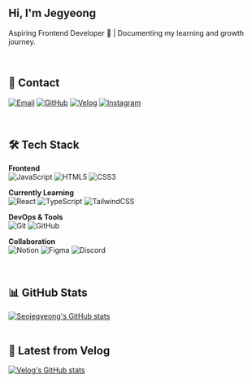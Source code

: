 <!-- Intro -->
<div align="left">

## Hi, I'm Jegyeong
Aspiring Frontend Developer 🌱 | Documenting my learning and growth journey.  

</div>

<br/>

<!-- Contact -->
<div align="left">

## 💌 Contact  
[![Email](https://img.shields.io/badge/Email-seojk0315%40naver.com-green?logo=gmail&logoColor=white)](mailto:seojk0315@naver.com)
[![GitHub](https://img.shields.io/badge/GitHub-Seojegyeong-181717?logo=github&logoColor=white)](https://github.com/Seojegyeong)
[![Velog](https://img.shields.io/badge/Velog-jamie0315.log-20C997?logo=velog&logoColor=white)](https://velog.io/@jamie0315/posts)
[![Instagram](https://img.shields.io/badge/Instagram-jegyeong___-E4405F?logo=instagram&logoColor=white)](https://instagram.com/jegyeong___)  

</div>

<br/>

<!-- Tech Stack -->
<div align="left">

## 🛠 Tech Stack  

**Frontend**  
![JavaScript](https://img.shields.io/badge/JavaScript-F7DF1E?logo=javascript&logoColor=black) 
![HTML5](https://img.shields.io/badge/HTML5-E34F26?logo=html5&logoColor=white) 
![CSS3](https://img.shields.io/badge/CSS3-1572B6?logo=css3&logoColor=white) 

**Currently Learning**  
![React](https://img.shields.io/badge/React-20232A?logo=react&logoColor=61DAFB) 
![TypeScript](https://img.shields.io/badge/TypeScript-3178C6?logo=typescript&logoColor=white) 
![TailwindCSS](https://img.shields.io/badge/Tailwind_CSS-38B2AC?logo=tailwind-css&logoColor=white)  

**DevOps & Tools**  
![Git](https://img.shields.io/badge/Git-F05032?logo=git&logoColor=white) 
![GitHub](https://img.shields.io/badge/GitHub-181717?logo=github&logoColor=white) 

**Collaboration**  
![Notion](https://img.shields.io/badge/Notion-000000?logo=notion&logoColor=white) 
![Figma](https://img.shields.io/badge/Figma-F24E1E?logo=figma&logoColor=white) 
![Discord](https://img.shields.io/badge/Discord-5865F2?logo=discord&logoColor=white)  

</div>

<br/>

<!-- GitHub Stats -->
<div align="left">

## 📊 GitHub Stats  

<a href="https://github.com/Seojegyeong">
  <img src="https://github-readme-stats.vercel.app/api?username=Seojegyeong&show_icons=true&theme=graywhite&hide=contribs,prs" alt="Seojegyeong's GitHub stats" />
</a>
</div>

<br/>


<!-- Latest Velog Post -->
<div align="left">

## 🌱 Latest from Velog  
[![Velog's GitHub stats](https://velog-readme-stats.vercel.app/api?name=jamie0315)](https://velog.io/@jamie0315)

</div>
